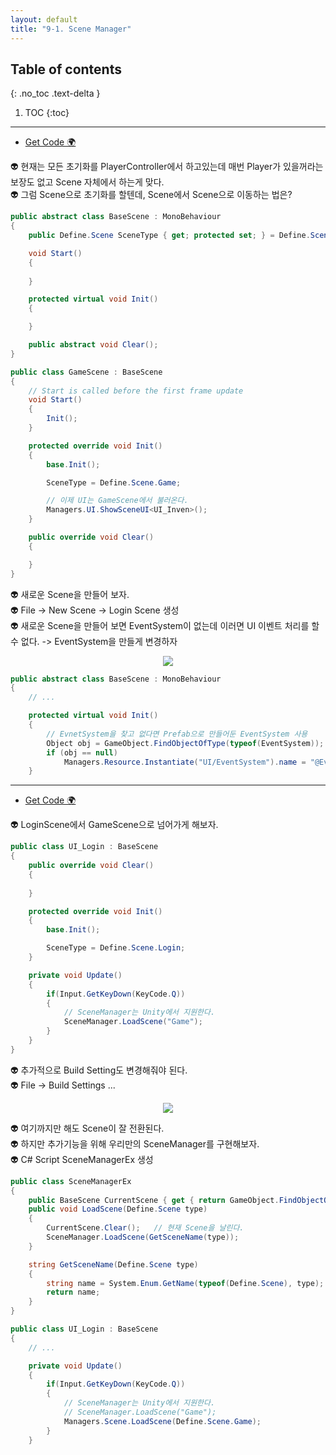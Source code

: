 ```yaml
---
layout: default
title: "9-1. Scene Manager"
---
```


## Table of contents
{: .no_toc .text-delta }

1. TOC
{:toc}

---

* [Get Code 🌍](https://github.com/EasyCoding-7/unity_tutorials/tree/9.1.1)

👽 현재는 모든 초기화를 PlayerController에서 하고있는데 매번 Player가 있을꺼라는 보장도 없고 Scene 자체에서 하는게 맞다.<br>
👽 그럼 Scene으로 초기화를 할텐데, Scene에서 Scene으로 이동하는 법은? <br>

```csharp
public abstract class BaseScene : MonoBehaviour
{
    public Define.Scene SceneType { get; protected set; } = Define.Scene.Unkown;

    void Start()
    {
        
    }

    protected virtual void Init()
    {

    }

    public abstract void Clear();
}
```

```csharp
public class GameScene : BaseScene
{
    // Start is called before the first frame update
    void Start()
    {
        Init();
    }

    protected override void Init()
    {
        base.Init();

        SceneType = Define.Scene.Game;

        // 이제 UI는 GameScene에서 불러온다.
        Managers.UI.ShowSceneUI<UI_Inven>();
    }

    public override void Clear()
    {

    }
}
```

👽 새로운 Scene을 만들어 보자.<br>
👽 File -> New Scene -> Login Scene 생성<br>
👽 새로운 Scene을 만들어 보면 EventSystem이 없는데 이러면 UI 이벤트 처리를 할 수 없다. -> EventSystem을 만들게 변경하자

<p align="center">
  <img src="https://taehyungs-programming-blog.github.io/blog/assets/images/csharp/unity/unity-9-1-1.png"/>
</p>

```csharp
public abstract class BaseScene : MonoBehaviour
{
    // ...

    protected virtual void Init()
    {
        // EvnetSystem을 찾고 없다면 Prefab으로 만들어둔 EventSystem 사용
        Object obj = GameObject.FindObjectOfType(typeof(EventSystem));
        if (obj == null)
            Managers.Resource.Instantiate("UI/EventSystem").name = "@EventSystem";
    }
```

---

* [Get Code 🌍](https://github.com/EasyCoding-7/unity_tutorials/tree/9.1.2)

👽 LoginScene에서 GameScene으로 넘어가게 해보자.

```csharp
public class UI_Login : BaseScene
{
    public override void Clear()
    {
        
    }

    protected override void Init()
    {
        base.Init();

        SceneType = Define.Scene.Login;
    }

    private void Update()
    {
        if(Input.GetKeyDown(KeyCode.Q))
        {
            // SceneManager는 Unity에서 지원한다.
            SceneManager.LoadScene("Game");
        }
    }
}
```

👽 추가적으로 Build Setting도 변경해줘야 된다.<br>
👽 File -> Build Settings ...

<p align="center">
  <img src="https://taehyungs-programming-blog.github.io/blog/assets/images/csharp/unity/unity-9-1-2.png"/>
</p>

👽 여기까지만 해도 Scene이 잘 전환된다.<br>
👽 하지만 추가기능을 위해 우리만의 SceneManager를 구현해보자.<br>
👽 C# Script SceneManagerEx 생성

```csharp
public class SceneManagerEx
{
    public BaseScene CurrentScene { get { return GameObject.FindObjectOfType<BaseScene>(); } }
    public void LoadScene(Define.Scene type)
    {
        CurrentScene.Clear();   // 현재 Scene을 날린다.
        SceneManager.LoadScene(GetSceneName(type));
    }

    string GetSceneName(Define.Scene type)
    {
        string name = System.Enum.GetName(typeof(Define.Scene), type);
        return name;
    }
}
```

```csharp
public class UI_Login : BaseScene
{
    // ...

    private void Update()
    {
        if(Input.GetKeyDown(KeyCode.Q))
        {
            // SceneManager는 Unity에서 지원한다.
            // SceneManager.LoadScene("Game");
            Managers.Scene.LoadScene(Define.Scene.Game);
        }
    }
```
